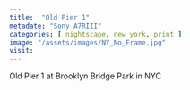 ```yaml
---
title:  "Old Pier 1"
metadate: "Sony A7RIII"
categories: [ nightscape, new york, print ]
image: "/assets/images/NY_No_Frame.jpg"
visit: 
---
```

Old Pier 1 at Brooklyn Bridge Park in NYC